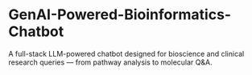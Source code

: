 # GenAI-Powered-Bioinformatics-Chatbot
A full-stack LLM-powered chatbot designed for bioscience and clinical research queries — from pathway analysis to molecular Q&amp;A.
